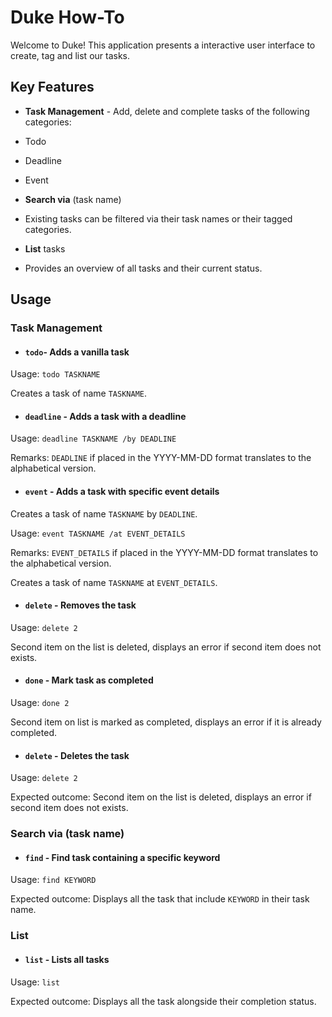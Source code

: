 # Duke How-To

Welcome to Duke! 
This application presents a interactive user interface to create, tag and list our tasks.

## Key Features

- **Task Management** - Add, delete and complete tasks of the following categories:
 - Todo
 - Deadline
 - Event

- **Search via** (task name)

 - Existing tasks can be filtered via their task names or their tagged categories. 

- **List** tasks

 - Provides an overview of all tasks and their current status.

## Usage

### Task Management

- #### `todo`- Adds a vanilla task

Usage: `todo TASKNAME`

Creates a task of name `TASKNAME`.

- #### `deadline` - Adds a task with a deadline

Usage: `deadline TASKNAME /by DEADLINE`

Remarks: `DEADLINE` if placed in the YYYY-MM-DD format translates to the alphabetical version.

- #### `event` - Adds a task with specific event details

Creates a task of name `TASKNAME` by `DEADLINE`.

Usage: `event TASKNAME /at EVENT_DETAILS`

Remarks: `EVENT_DETAILS` if placed in the YYYY-MM-DD format translates to the alphabetical version.

Creates a task of name `TASKNAME` at `EVENT_DETAILS`.

- ####  `delete` - Removes the task

Usage: `delete 2`

Second item on the list is deleted, displays an error if second item does not exists.

- #### `done` - Mark task as completed

Usage: `done 2`

Second item on list is marked as completed, displays an error if it is already completed.

- ####  `delete` - Deletes the task 

Usage: `delete 2`

Expected outcome: Second item on the list is deleted, displays an error if second item does not exists.

### **Search via** (task name)

- #### `find` - Find task containing a specific keyword

Usage: `find KEYWORD`

Expected outcome: Displays all the task that include `KEYWORD` in their task name.

### List 

- #### `list` - Lists all tasks

Usage: `list`

Expected outcome: Displays all the task alongside their completion status.







